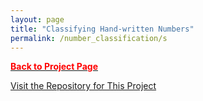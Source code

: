 ```yaml
---
layout: page
title: "Classifying Hand-written Numbers"
permalink: /number_classification/s
---
```


[<span style="color: #FF0000; font-weight: bold;">Back to Project Page</span>](https://kdfullington.github.io/kdfullington_portfolio/projects/)

[Visit the Repository for This Project](https://github.com/kdfullington/kdfullington-portfolio/tree/main/number_image_classification)